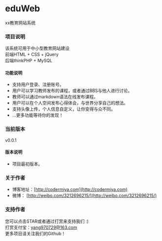 # eduWeb
xx教育网站系统

### 项目说明

该系统可用于中小型教育网站建设  
前端HTML + CSS + jQuery  
后端thinkPHP + MySQL

#### 功能说明

- 支持用户登录、注册账号。
- 用户可以学习教师发布的课程，或者通过BBS与他人进行讨论。
- 教师可以通过markdown语法在线发布课程。
- 用户可以在个人空间发布心得体会，与世界分享自己的想法。
- 支持头像上传，个人信息自定义，让你变得与众不同。
- ...更多功能等待你的发现！

### 当前版本
v0.0.1

#### 版本说明
- 项目最初版本。

### 关于作者
- 博客地址：[http://codermiya.com](http://codermiya.com)  
- 微博： [http://weibo.com/3212696215/](http://weibo.com/3212696215/)

### 支持作者
您可以点击STAR或者通过打赏来支持我们 :)  
打赏支付宝：yang970729@163.com  
更多项目请关注我们的Github！